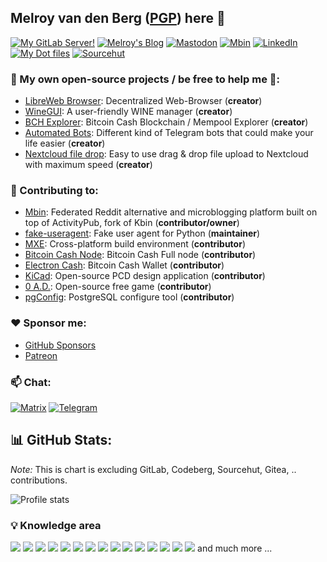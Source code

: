 ## Melroy van den Berg ([PGP](https://gist.github.com/melroy89/a8ec8d5d30a9ed2d7480046dcba4b375)) here 👋

[![My GitLab Server!](https://img.shields.io/badge/GitLab-DB4128?style=for-the-badge&logo=gitlab&logoColor=white)](https://gitlab.melroy.org/melroy)
[![Melroy's Blog](https://img.shields.io/badge/Blog-orange?style=for-the-badge&logo=hugo&logoColor=white)](https://blog.melroy.org)
[![Mastodon](https://img.shields.io/badge/Mastodon-5D51E8?style=for-the-badge&logo=mastodon&logoColor=white)](https://mastodon.melroy.org/@melroy)
[![Mbin](https://img.shields.io/badge/Mbin-F61FB1?style=for-the-badge&logo=alacritty&logoColor=white)](https://mbin.melroy.org/u/melroy)
[![LinkedIn](https://img.shields.io/badge/LinkedIn-0077B5?style=for-the-badge&logo=linkedin&logoColor=white)](https://www.linkedin.com/in/melroyvandenberg/)
[![My Dot files](https://img.shields.io/badge/Dot%20Files-green?style=for-the-badge&logo=Linux&logoColor=white)](https://gitlab.melroy.org/melroy/dotfiles)
[![Sourcehut](https://img.shields.io/badge/Sourcehut-gray?style=for-the-badge&logo=circle&logoColor=white)](https://sr.ht/~melroy/)

### 🔭 My own open-source projects / be free to help me 🚀:

* [LibreWeb Browser](https://gitlab.melroy.org/libreweb/browser): Decentralized Web-Browser (**creator**)
* [WineGUI](https://gitlab.melroy.org/melroy/winegui): A user-friendly WINE manager (**creator**)
* [BCH Explorer](https://explorer.melroy.org): Bitcoin Cash Blockchain / Mempool Explorer (**creator**)
* [Automated Bots](https://github.com/automated-bots): Different kind of Telegram bots that could make your life easier (**creator**)
* [Nextcloud file drop](https://gitlab.melroy.org/melroy/nextcloud-file-drop): Easy to use drag & drop file upload to Nextcloud with maximum speed (**creator**)

### 💼 Contributing to:

* [Mbin](https://github.com/MbinOrg/mbin): Federated Reddit alternative and microblogging platform built on top of ActivityPub, fork of Kbin (**contributor/owner**)
* [fake-useragent](https://github.com/fake-useragent/fake-useragent): Fake user agent for Python (**maintainer**)
* [MXE](https://github.com/mxe/mxe): Cross-platform build environment (**contributor**)
* [Bitcoin Cash Node](https://gitlab.com/bitcoin-cash-node/bitcoin-cash-node): Bitcoin Cash Full node (**contributor**)
* [Electron Cash](https://github.com/Electron-Cash/Electron-Cash): Bitcoin Cash Wallet  (**contributor**)
* [KiCad](https://www.kicad.org/): Open-source PCD design application (**contributor**)
* [0 A.D.](https://play0ad.com/): Open-source free game (**contributor**)
* [pgConfig](https://www.pgconfig.org): PostgreSQL configure tool (**contributor**)

### ❤️ Sponsor me:

* [GitHub Sponsors](https://github.com/sponsors/melroy89)
* [Patreon](https://www.patreon.com/Melroy)

### 📫 Chat:

[![Matrix](https://img.shields.io/badge/Matrix-0dbd8b?style=for-the-badge&logo=matrix&logoColor=white)](https://matrix.to/#/@melroy:melroy.org)
[![Telegram](https://img.shields.io/badge/Telegram-2CA5E0?style=for-the-badge&logo=telegram&logoColor=white)](https://t.me/melroyvandenberg)

## 📊 GitHub Stats:

_Note:_ This is chart is excluding GitLab, Codeberg, Sourcehut, Gitea, .. contributions.

![Profile stats](https://github-readme-stats.vercel.app/api?username=melroy89&show_icons=true&theme=dark&hide_progress=false)

### 💡 Knowledge area 

![](https://img.shields.io/badge/C-00599C?style=for-the-badge&logo=c&logoColor=white)
![](https://img.shields.io/badge/C%2B%2B-00599C?style=for-the-badge&logo=c%2B%2B&logoColor=white)
![](https://img.shields.io/badge/Python-14354C?style=for-the-badge&logo=python&logoColor=white)
![](https://img.shields.io/badge/TypeScript-007ACC?style=for-the-badge&logo=typescript&logoColor=white)
![](https://img.shields.io/badge/JavaScript-F7DF1E?style=for-the-badge&logo=javascript&logoColor=black)
![](https://img.shields.io/badge/Node.js-43853D?style=for-the-badge&logo=node.js&logoColor=white)
![](https://img.shields.io/badge/Python-3776AB?style=for-the-badge&logo=python&logoColor=white)
![](https://img.shields.io/badge/Java-ED8B00?style=for-the-badge&logo=java&logoColor=white)
![](https://img.shields.io/badge/PHP-777BB4?style=for-the-badge&logo=php&logoColor=white)
![](https://img.shields.io/badge/Rust-000000?style=for-the-badge&logo=rust&logoColor=white)
![](https://img.shields.io/badge/Shell_Script-121011?style=for-the-badge&logo=gnu-bash&logoColor=white)
![](https://img.shields.io/badge/Angular-DD0031?style=for-the-badge&logo=angular&logoColor=white)
![](https://img.shields.io/badge/MySQL-00000F?style=for-the-badge&logo=mysql&logoColor=white)
![](https://img.shields.io/badge/PostgreSQL-316192?style=for-the-badge&logo=postgresql&logoColor=white)
![](https://img.shields.io/badge/MongoDB-4EA94B?style=for-the-badge&logo=mongodb&logoColor=white)
and much more ...
